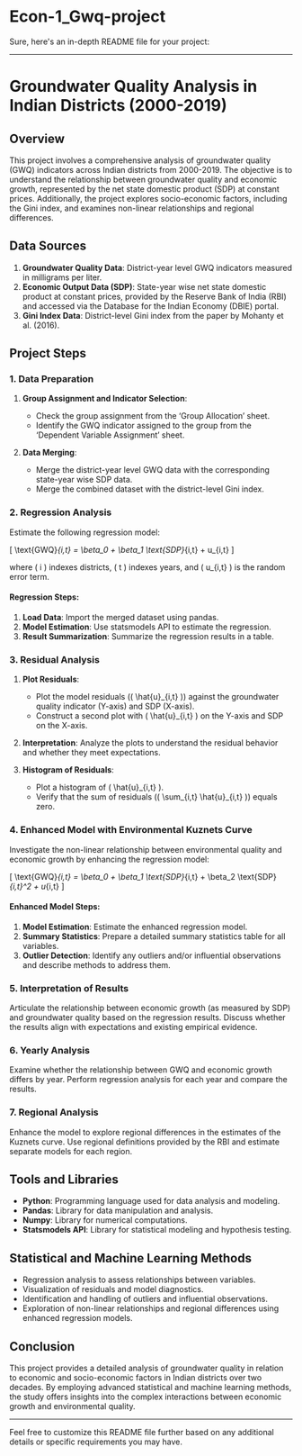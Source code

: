 # Econ-1_Gwq-project
Sure, here's an in-depth README file for your project:

---

# Groundwater Quality Analysis in Indian Districts (2000-2019)

## Overview

This project involves a comprehensive analysis of groundwater quality (GWQ) indicators across Indian districts from 2000-2019. The objective is to understand the relationship between groundwater quality and economic growth, represented by the net state domestic product (SDP) at constant prices. Additionally, the project explores socio-economic factors, including the Gini index, and examines non-linear relationships and regional differences.

## Data Sources

1. **Groundwater Quality Data**: District-year level GWQ indicators measured in milligrams per liter.
2. **Economic Output Data (SDP)**: State-year wise net state domestic product at constant prices, provided by the Reserve Bank of India (RBI) and accessed via the Database for the Indian Economy (DBIE) portal.
3. **Gini Index Data**: District-level Gini index from the paper by Mohanty et al. (2016).

## Project Steps

### 1. Data Preparation

1. **Group Assignment and Indicator Selection**:
    - Check the group assignment from the ‘Group Allocation’ sheet.
    - Identify the GWQ indicator assigned to the group from the ‘Dependent Variable Assignment’ sheet.

2. **Data Merging**:
    - Merge the district-year level GWQ data with the corresponding state-year wise SDP data.
    - Merge the combined dataset with the district-level Gini index.

### 2. Regression Analysis

Estimate the following regression model:

\[ \text{GWQ}_{i,t} = \beta_0 + \beta_1 \text{SDP}_{i,t} + u_{i,t} \]

where \( i \) indexes districts, \( t \) indexes years, and \( u_{i,t} \) is the random error term.

#### Regression Steps:

1. **Load Data**: Import the merged dataset using pandas.
2. **Model Estimation**: Use statsmodels API to estimate the regression.
3. **Result Summarization**: Summarize the regression results in a table.

### 3. Residual Analysis

1. **Plot Residuals**:
    - Plot the model residuals (\( \hat{u}_{i,t} \)) against the groundwater quality indicator (Y-axis) and SDP (X-axis).
    - Construct a second plot with \( \hat{u}_{i,t} \) on the Y-axis and SDP on the X-axis.
2. **Interpretation**: Analyze the plots to understand the residual behavior and whether they meet expectations.

3. **Histogram of Residuals**:
    - Plot a histogram of \( \hat{u}_{i,t} \).
    - Verify that the sum of residuals (\( \sum_{i,t} \hat{u}_{i,t} \)) equals zero.

### 4. Enhanced Model with Environmental Kuznets Curve

Investigate the non-linear relationship between environmental quality and economic growth by enhancing the regression model:

\[ \text{GWQ}_{i,t} = \beta_0 + \beta_1 \text{SDP}_{i,t} + \beta_2 \text{SDP}_{i,t}^2 + u_{i,t} \]

#### Enhanced Model Steps:

1. **Model Estimation**: Estimate the enhanced regression model.
2. **Summary Statistics**: Prepare a detailed summary statistics table for all variables.
3. **Outlier Detection**: Identify any outliers and/or influential observations and describe methods to address them.

### 5. Interpretation of Results

Articulate the relationship between economic growth (as measured by SDP) and groundwater quality based on the regression results. Discuss whether the results align with expectations and existing empirical evidence.

### 6. Yearly Analysis

Examine whether the relationship between GWQ and economic growth differs by year. Perform regression analysis for each year and compare the results.

### 7. Regional Analysis

Enhance the model to explore regional differences in the estimates of the Kuznets curve. Use regional definitions provided by the RBI and estimate separate models for each region.

## Tools and Libraries

- **Python**: Programming language used for data analysis and modeling.
- **Pandas**: Library for data manipulation and analysis.
- **Numpy**: Library for numerical computations.
- **Statsmodels API**: Library for statistical modeling and hypothesis testing.

## Statistical and Machine Learning Methods

- Regression analysis to assess relationships between variables.
- Visualization of residuals and model diagnostics.
- Identification and handling of outliers and influential observations.
- Exploration of non-linear relationships and regional differences using enhanced regression models.

## Conclusion

This project provides a detailed analysis of groundwater quality in relation to economic and socio-economic factors in Indian districts over two decades. By employing advanced statistical and machine learning methods, the study offers insights into the complex interactions between economic growth and environmental quality.

---

Feel free to customize this README file further based on any additional details or specific requirements you may have.
